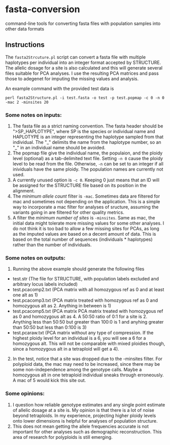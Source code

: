 # fasta-conversion
command-line tools for converting fasta files with population samples into other data formats

## Instructions
The `fasta2Strcuture.pl` script can convert a fasta file with multiple haplotypes per individual into an integer format accepted by STRUCTURE. The allelic dosage for a site is also calculated and this will generate several files suitable for PCA analyses. I use the resulting PCA matrices and pass those to adegenet for imputing the missing values and analysis.

An example command with the provided test data is 
```
perl fasta2Structure.pl -i test.fasta -o test -p test.popmap -c 0 -n 0 -mac 2 -minsites 20
```

### Some notes on inputs:
 1. The fasta file as a strict naming convention. The fasta header should be ">SP_HAPLOTYPE", where SP is the species or individual name and HAPLOTYPE is an integer representing the haplotype sampled from that individual. The "\_" delimits the name from the haplotype number, so an "\_" in an individual name should be avoided.
 2. The popmap file give the individual name, the populaion, and the ploidy level (optional) as a tab-delimited text file. Setting `-n 0` cause the ploidy level to be read from the file. Otherwise, `-n` can be set to an integer if all inividuals have the same ploidy. The population names are currently not used.
 3. A currently unused option is `-c 0`. Keeping 0 just means that an ID will be assigned for the STRUCTURE file based on its position in the alignment.
 4. The *minimum allele count* filter is `-mac`. Sometimes data are filtered for mac and sometimes not depending on the application. This is a simple way to incorporate a mac filter for analyses of sructure, assuming the variants going in are filtered for other quality metrics.
 5. A filter the *minimum number of sites* is `-minsites`. Same as mac, the initial data might tolerate more missing values for some other analyses. I do not think it is too bad to allow a few missing sites for PCAs, as long as the imputed values are based on a decent amount of data. This is based on the total number of sequences (individuals * haplotypes) rather than the number of individuals.

### Some notes on outputs:
 1. Running the above example should generate the following files
  - test.str (The file for STRUCTURE, with population labels excluded and arbitrary locus labels included)
  - test.pcacomp2.txt (PCA matrix with all homozygous ref as 0 and at least one alt as 1)
  - test.pcacomp3.txt (PCA matrix treated with homozygous ref as 0 and homozygous alt as 2. Anything in between is 1)
  - test.pcacomp5.txt (PCA matrix PCA matrix treated with homozygous ref as 0 and homozygous alt as 4. A 50:50 ratio of 0:1 for a site is 2. Anything less than 50:50 but greater than 100:0 is 1 and anyhing greater than 50:50 but less than 0:100 is 3)
  - test.pcaraw.txt (PCA matrix without any type of compression. If the highest ploidy level for an individual is a 6, you will see a 6 for a homozygous alt. This will not be comparable with mixed ploidies though, since a homozygous alt in a tetraploid will get a 4).
 2. In the test, notice that a site was dropped due to the -minsites filter. For polyploid data, the mac may need to be increased, since there may be some non-independence among the genotype calls. Maybe a homozygous alt in one tetraploid individual sneaks through erroneously. A mac of 5 would kick this site out. 

### Some opinions:
 1. I question how reliable genotype estimates and any single point estimate of allelic dosage at a site is. My opinion is that there is a lot of noise beyond tetraploids. In my experience, projecting higher ploidy levels onto lower dimensions is helpful for analyses of population structure.
 2. This does not mean getting the allele frequencies accurate is not important for other analyses such as demographic reconstruction. This area of research for polyploids is still emerging.
